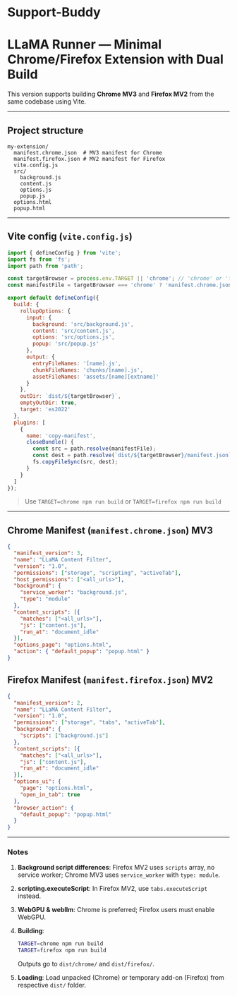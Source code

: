 # Support-Buddy

# LLaMA Runner — Minimal Chrome/Firefox Extension with Dual Build

This version supports building **Chrome MV3** and **Firefox MV2** from the same codebase using Vite.

---

## Project structure

```
my-extension/
  manifest.chrome.json  # MV3 manifest for Chrome
  manifest.firefox.json # MV2 manifest for Firefox
  vite.config.js
  src/
    background.js
    content.js
    options.js
    popup.js
  options.html
  popup.html
```

---

## Vite config (`vite.config.js`)

```js
import { defineConfig } from 'vite';
import fs from 'fs';
import path from 'path';

const targetBrowser = process.env.TARGET || 'chrome'; // 'chrome' or 'firefox'
const manifestFile = targetBrowser === 'chrome' ? 'manifest.chrome.json' : 'manifest.firefox.json';

export default defineConfig({
  build: {
    rollupOptions: {
      input: {
        background: 'src/background.js',
        content: 'src/content.js',
        options: 'src/options.js',
        popup: 'src/popup.js'
      },
      output: {
        entryFileNames: '[name].js',
        chunkFileNames: 'chunks/[name].js',
        assetFileNames: 'assets/[name][extname]'
      }
    },
    outDir: `dist/${targetBrowser}`,
    emptyOutDir: true,
    target: 'es2022'
  },
  plugins: [
    {
      name: 'copy-manifest',
      closeBundle() {
        const src = path.resolve(manifestFile);
        const dest = path.resolve(`dist/${targetBrowser}/manifest.json`);
        fs.copyFileSync(src, dest);
      }
    }
  ]
});
```

> Use `TARGET=chrome npm run build` or `TARGET=firefox npm run build`

---

## Chrome Manifest (`manifest.chrome.json`) MV3

```json
{
  "manifest_version": 3,
  "name": "LLaMA Content Filter",
  "version": "1.0",
  "permissions": ["storage", "scripting", "activeTab"],
  "host_permissions": ["<all_urls>"],
  "background": {
    "service_worker": "background.js",
    "type": "module"
  },
  "content_scripts": [{
    "matches": ["<all_urls>"],
    "js": ["content.js"],
    "run_at": "document_idle"
  }],
  "options_page": "options.html",
  "action": { "default_popup": "popup.html" }
}
```

## Firefox Manifest (`manifest.firefox.json`) MV2

```json
{
  "manifest_version": 2,
  "name": "LLaMA Content Filter",
  "version": "1.0",
  "permissions": ["storage", "tabs", "activeTab"],
  "background": {
    "scripts": ["background.js"]
  },
  "content_scripts": [{
    "matches": ["<all_urls>"],
    "js": ["content.js"],
    "run_at": "document_idle"
  }],
  "options_ui": {
    "page": "options.html",
    "open_in_tab": true
  },
  "browser_action": {
    "default_popup": "popup.html"
  }
}
```

---

### Notes

1. **Background script differences**: Firefox MV2 uses `scripts` array, no service worker; Chrome MV3 uses `service_worker` with `type: module`.
2. **scripting.executeScript**: In Firefox MV2, use `tabs.executeScript` instead.
3. **WebGPU & webllm**: Chrome is preferred; Firefox users must enable WebGPU.
4. **Building**:

   ```bash
   TARGET=chrome npm run build
   TARGET=firefox npm run build
   ```

   Outputs go to `dist/chrome/` and `dist/firefox/`.
5. **Loading**: Load unpacked (Chrome) or temporary add-on (Firefox) from respective `dist/` folder.
